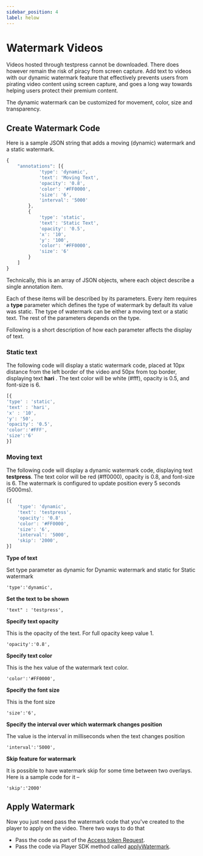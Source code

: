 ```yaml
---
sidebar_position: 4
label: helow
---
```


# Watermark Videos

Videos hosted through testpress cannot be downloaded. There does however remain the risk of piracy from screen capture. Add text to videos with our dynamic watermark feature that effectively prevents users from pirating video content using screen capture, and goes a long way towards helping users protect their premium content.

The dynamic watermark can be customized for movement, color, size and transparency. 


## Create Watermark Code

Here is a sample JSON string that adds a moving (dynamic) watermark and a static watermark.

```js
{
	"annotations": [{
			'type': 'dynamic',
			'text': 'Moving Text',
			'opacity': '0.8',
			'color': '#FF0000',
			'size': '6',
			'interval': '5000'
		},
		{
			'type': 'static',
			'text': 'Static Text',
			'opacity': '0.5',
			'x': '10',
			'y': '100',
			'color': '#FF0000',
			'size': '6'
		}
	]
}
```

Technically, this is an array of JSON objects, where each object describe a single annotation item.

Each of these items will be described by its parameters. Every item requires a **type** parameter which defines the type of watermark by default its value was static. The type of watermark can be either a moving text or a static text. The rest of the parameters depends on the type.

Following is a short description of how each parameter affects the display of text.

### Static text
The following code will display a static watermark code, placed at 10px distance from the left border of the video and 50px from top border, displaying text **hari** . The text color will be white (#fff), opacity is 0.5, and font-size is 6. 

```js
[{
'type' : 'static',  
'text' : 'hari',
'x' : '10', 
'y': '50',  
'opacity': '0.5', 
'color':'#FFF', 
'size':'6' 
}]
```


### Moving text

The following code will display a dynamic watermark code, displaying text **testpress**. The text color will be red (#ff0000), opacity is 0.8, and font-size is 6. The watermark is configured to update position every 5 seconds (5000ms).

```js
[{
	'type': 'dynamic',
	'text': 'testpress',
	'opacity': '0.8',
	'color': '#FF0000',
	'size': '6',
	'interval': '5000',
	'skip': '2000',
}]
```

**Type of text**

Set type parameter as dynamic for Dynamic watermark and static for Static watermark

```
'type':'dynamic',
```


**Set the text to be shown**

```
'text" : 'testpress',
```


**Specify text opacity**

This is the opacity of the text. For full opacity keep value 1.

```
'opacity':'0.8',
```


**Specify text color**

This is the hex value of the watermark text color. 

```
'color':'#FF0000',
```


**Specify the font size**

This is the font size

```
'size':'6',
```


**Specify the interval over which watermark changes position**

The value is the interval in milliseconds when the text changes position

```
'interval':'5000',
```


**Skip feature for watermark**

It is possible to have watermark skip for some time between two overlays. Here is a sample code for it –

```
'skip':'2000'
```


## Apply Watermark

Now you just need pass the watermark code that you've created to the player to apply on the video. There two ways to do that

- Pass the code as part of the [Access token Request](./authentication#add-watermark).
- Pass the code via Player SDK method called [applyWatermark](./player-sdk/player-methods#apply-watermark-to-the-video).
